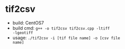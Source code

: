 # tif2csv
* build: CentOS7 
* build cmd:  <code>g++ -o tif2csv tif2csv.cpp -ltiff -lgeotiff</code>
* usage: <code>./tif2csv -i [tif file name] -o [csv file name]</code>
